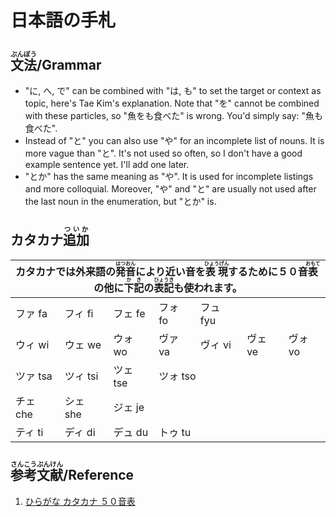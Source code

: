 # 日本語の手札

## <ruby>文法<rt>ぶんぽう</rt></ruby>/Grammar

- "に, へ, で" can be combined with "は, も" to set the target or context as topic, here's Tae Kim's explanation. Note that "を" cannot be combined with these particles, so "魚をも食べた" is wrong. You'd simply say: "魚も食べた".
- Instead of "と" you can also use "や" for an incomplete list of nouns. It is more vague than "と". It's not used so often, so I don't have a good example sentence yet. I'll add one later.
- "とか" has the same meaning as "や". It is used for incomplete listings and more colloquial. Moreover, "や" and "と" are usually not used after the last noun in the enumeration, but "とか" is.

## カタカナ<ruby>追加<rt>ついか</rt></ruby>

<table><thead>
  <tr>
    <th colspan="7">カタカナでは外来語の<ruby>発音<rt>はつおん</rt></ruby>により近い音を<ruby>表現<rt>ひょうげん</rt></ruby>するために５０音<ruby>表<rt>おもて</rt></ruby>の他に<ruby>下記<rt>かき</rt></ruby>の<ruby>表記<rt>ひょうき</rt></ruby>も使われます。</th>
  </tr></thead>
<tbody>
  <tr>
    <td>ファ fa</td>
    <td>フィ fi</td>
    <td>フェ fe</td>
    <td>フォ fo</td>
    <td>フュ fyu</td>
    <td></td>
    <td></td>
  </tr>
  <tr>
    <td>ウィ wi</td>
    <td>ウェ we</td>
    <td>ウォ wo</td>
    <td>ヴァ va</td>
    <td>ヴィ vi</td>
    <td>ヴェ ve</td>
    <td>ヴォ vo</td>
  </tr>
  <tr>
    <td>ツァ tsa</td>
    <td>ツィ tsi</td>
    <td>ツェ tse</td>
    <td colspan="4">ツォ tso</td>
  </tr>
  <tr>
    <td>チェ che</td>
    <td>シェ she</td>
    <td colspan="5">ジェ je</td>
  </tr>
  <tr>
    <td>ティ ti</td>
    <td>ディ di</td>
    <td>デュ du</td>
    <td colspan="4">トゥ tu</td>
  </tr>
</tbody>
</table>

## <ruby>参考文献<rt>さんこうぶんけん</rt></ruby>/Reference

1. [ひらがな カタカナ ５０音表](https://www.coscom.co.jp/hiragana-katakana/kanatable-j.html)
